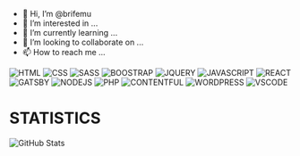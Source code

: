 - 👋 Hi, I’m @brifemu
- 👀 I’m interested in ...
- 🌱 I’m currently learning ...
- 💞️ I’m looking to collaborate on ...
- 📫 How to reach me ...

<!---
brifemu/brifemu is a ✨ special ✨ repository because its `README.md` (this file) appears on your GitHub profile.
You can click the Preview link to take a look at your changes.
--->
![HTML](https://img.icons8.com/color/48/000000/html-5.png)
![CSS](https://img.icons8.com/color/48/000000/css3.png)
![SASS](https://img.icons8.com/color/48/000000/sass-avatar.png)
![BOOSTRAP](https://img.icons8.com/color/48/000000/bootstrap.png)
![JQUERY](https://i.imgur.com/uGJmfs7.png)
![JAVASCRIPT](https://img.icons8.com/color/48/000000/javascript--v2.png)
![REACT](https://img.icons8.com/color/48/000000/react-native.png)
![GATSBY](https://img.icons8.com/color/48/000000/gatsbyjs.png)
![NODEJS](https://img.icons8.com/color/48/000000/nodejs.png)
![PHP](https://img.icons8.com/dusk/48/000000/php-logo.png)
![CONTENTFUL](https://i.imgur.com/XEH32Sq.png)
![WORDPRESS](https://img.icons8.com/fluency/48/000000/wordpress.png)
![VSCODE](https://img.icons8.com/color/48/000000/visual-studio-code-2019.png)

# STATISTICS

![GitHub Stats](https://github-readme-stats.vercel.app/api?username=brifemu&theme=radical)
